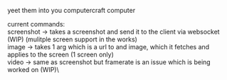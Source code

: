 yeet them into you computercraft computer

current commands:\
screenshot -> takes a screenshot and send it to the client via websocket (WIP) (mulitple screen support in the works)\
image -> takes 1 arg which is a url to and image, which it fetches and applies to the screen (1 screen only)\
video -> same as screenshot but framerate is an issue which is being worked on (WIP)\
